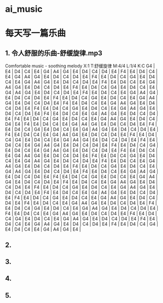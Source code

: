 # ai_music

# 每天写一篇乐曲

## 1. 令人舒服的乐曲-舒缓旋律.mp3
Comfortable music - soothing melody
X:1
T:舒缓旋律
M:4/4
L:1/4
K:C
G4 | E4 | D4 | C4 | E4 | G4 | A4 | G4 | E4 | D4 | C4 | D4 | E4 | F4 | E4 | D4 | C4 | E4 | G4 | A4 | G4 | E4 | D4 | C4 | D4 | E4 | F4 | E4 | D4 | C4 | G4 | E4 | D4 | C4 | E4 | G4 | A4 | G4 | E4 | D4 | C4 | D4 | E4 | F4 | E4 | D4 | C4 | E4 | G4 | A4 | G4 | E4 | D4 | C4 | D4 | E4 | F4 | E4 | D4 | C4 | G4 | E4 | D4 | C4 | E4 | G4 | A4 | G4 | E4 | D4 | C4 | D4 | E4 | F4 | E4 | D4 | C4 | E4 | G4 | A4 | G4 | E4 | D4 | C4 | D4 | E4 | F4 | E4 | D4 | C4 | G4 | E4 | D4 | C4 | E4 | G4 | A4 | G4 | E4 | D4 | C4 | D4 | E4 | F4 | E4 | D4 | C4 | E4 | G4 | A4 | G4 | E4 | D4 | C4 | D4 | E4 | F4 | E4 | D4 | C4 | G4 | E4 | D4 | C4 | E4 | G4 | A4 | G4 | E4 | D4 | C4 | D4 | E4 | F4 | E4 | D4 | C4 | E4 | G4 | A4 | G4 | E4 | D4 | C4 | D4 | E4 | F4 | E4 | D4 | C4 | G4 | E4 | D4 | C4 | E4 | G4 | A4 | G4 | E4 | D4 | C4 | D4 | E4 | F4 | E4 | D4 | C4 | E4 | G4 | A4 | G4 | E4 | D4 | C4 | D4 | E4 | F4 | E4 | D4 | C4 | G4 | E4 | D4 | C4 | E4 | G4 | A4 | G4 | E4 | D4 | C4 | D4 | E4 | F4 | E4 | D4 | C4 | E4 | G4 | A4 | G4 | E4 | D4 | C4 | D4 | E4 | F4 | E4 | D4 | C4 | G4 | E4 | D4 | C4 | E4 | G4 | A4 | G4 | E4 | D4 | C4 | D4 | E4 | F4 | E4 | D4 | C4 | E4 | G4 | A4 | G4 | E4 | D4 | C4 | D4 | E4 | F4 | E4 | D4 | C4 | G4 | E4 | D4 | C4 | E4 | G4 | A4 | G4 | E4 | D4 | C4 | D4 | E4 | F4 | E4 | D4 | C4 | E4 | G4 | A4 | G4 | E4 | D4 | C4 | D4 | E4 | F4 | E4 | D4 | C4 | G4 | E4 | D4 | C4 | E4 | G4 | A4 | G4 | E4 | D4 | C4 | D4 | E4 | F4 | E4 | D4 | C4 | E4 | G4 | A4 | G4 | E4 | D4 | C4 | D4 | E4 | F4 | E4 | D4 | C4 | G4 | E4 | D4 | C4 | E4 | G4 | A4 | G4 | E4 | D4 | C4 | D4 | E4 | F4 | E4 | D4 | C4 | E4 | G4 | A4 | G4 | E4 | D4 | C4 | D4 | E4 | F4 | E4 | D4 | C4 | G4 | E4 | D4 | C4 | E4 | G4 | A4 | G4 | E4 | D4 | C4 | D4 | E4 | F4 | E4 | D4 | C4 | E4 | G4 | A4 | G4 | E4 | D4 | C4 | D4 | E4 | F4 | E4 | D4 | C4 | G4 | E4 | D4 | C4 | E4 | G4 | A4 | G4 | E4 | D4 | C4 | D4 | E4 | F4 | E4 | D4 | C4 | E4 | G4 | A4 | G4 | E4 | D4 | C4 | D4 | E4 | F4 | E4 | D4 | C4 | G4 | E4 | D4 | C4 | E4 | G4 | A4 | G4 | E4 | D4 | C4 | D4 | E4 | F4 | E4 | D4 | C4 | E4 | G4 | A4 | G4 | E4 | D4 | C4 | D4 | E4 | F4 | E4 | D4 | C4 | G4 | E4 | D4 | C4 | E4 | G4 | A4 | G4 | E4 | D4 | C4 | D4 | E4 | F4 | E4 | D4 | C4 | E4 | G4 | A4 | G4 | E4 | D4 | C4 | D4 | E4 | F4 | E4 | D4 | C4 | G4 | E4 | D4 | C4 | E4 | G4 | A4 | G4 | E4 | D4 | C4 | D4 | E4 | F4 | E4 | D4 | C4 | E4 | G4 | A4 | G4 | E4 | D4 | C4 | D4 | E4 | F4 | E4 | D4 | C4 | G4 | E4 | D4 | C4 | E4 | G4 | A4 | G4 | E4 | 
## 2. 
## 3. 
## 4. 
## 5. 
